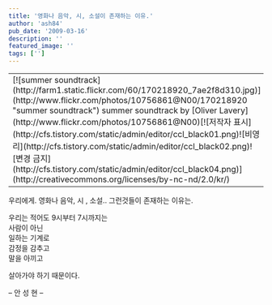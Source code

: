 ```yaml
---
title: '영화나 음악, 시, 소설이 존재하는 이유.'
author: 'ash84'
pub_date: '2009-03-16'
description: ''
featured_image: ''
tags: ['']
---
```



<table class="flickrImgSearch">  
<tbody>  
<tr>  
<td>[![summer soundtrack](http://farm1.static.flickr.com/60/170218920_7ae2f8d310.jpg)](http://www.flickr.com/photos/10756861@N00/170218920 "summer soundtrack")  
<span>summer soundtrack by [Oliver Lavery](http://www.flickr.com/photos/10756861@N00)</span>[![저작자 표시](http://cfs.tistory.com/static/admin/editor/ccl_black01.png)![비영리](http://cfs.tistory.com/static/admin/editor/ccl_black02.png)![변경 금지](http://cfs.tistory.com/static/admin/editor/ccl_black04.png)](http://creativecommons.org/licenses/by-nc-nd/2.0/kr/)</td></tr></tbody></table>우리에게.  
 영화나 음악, 시 , 소설.. 그런것들이 존재하는 이유는.

우리는 적어도 9시부터 7시까지는   
 사람이 아닌   
 일하는 기계로  
 감정을 감추고   
 말을 아끼고

살아가야 하기 때문이다.

– 안 성 현 –



